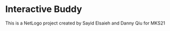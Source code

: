 Interactive Buddy
=================

This is a NetLogo project created by Sayid Elsaieh and Danny Qiu for MKS21

